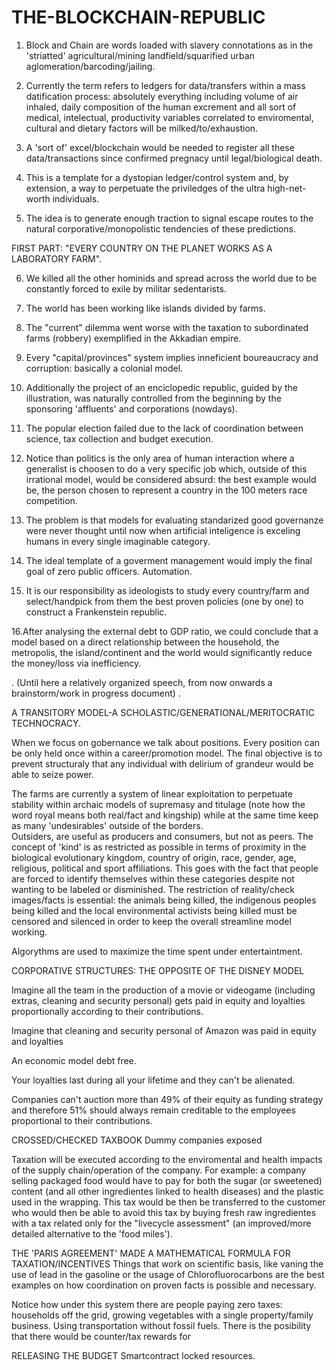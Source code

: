 # THE-BLOCKCHAIN-REPUBLIC

1. Block and Chain are words loaded with slavery connotations as in the 'striatted' agricultural/mining landfield/squarified urban aglomeration/barcoding/jailing.

2. Currently the term refers to ledgers for data/transfers within a mass datification process: 
absolutely everything including volume of air inhaled, daily composition of the human excrement and all sort of medical, intelectual, productivity variables correlated to enviromental, cultural and dietary factors will be milked/to/exhaustion. 

3. A 'sort of' excel/blockchain would be needed to register all these data/transactions since confirmed pregnacy until legal/biological death.  


4. This is a template for a dystopian ledger/control system and, by extension, a way to perpetuate the priviledges of the ultra high-net-worth individuals. 

5. The idea is to generate enough traction to signal escape routes to the natural corporative/monopolistic tendencies of these predictions. 


FIRST PART: "EVERY COUNTRY ON THE PLANET WORKS AS A LABORATORY FARM".

6. We killed all the other hominids and spread across the world due to be constantly forced to exile by militar sedentarists. 

7. The world has been working like islands divided by farms. 

8. The "current" dilemma went worse with the taxation to subordinated farms (robbery) exemplified in the Akkadian empire. 

9. Every "capital/provinces" system implies inneficient boureaucracy and corruption: basically a colonial model.

10. Additionally the project of an enciclopedic republic, guided by the illustration, was naturally controlled from the beginning by the sponsoring 'affluents' and corporations (nowdays). 

11. The popular election failed due to the lack of coordination between science, tax collection and budget execution. 

12. Notice than politics is the only area of human interaction where a generalist is choosen to do a very specific job which, outside of this irrational model, would be considered absurd: the best example would be, the person chosen to represent a country in the 100 meters race competition.

13. The problem is that models for evaluating standarized good governanze were never thought until now when artificial inteligence is exceling humans in every single imaginable category. 

14. The ideal template of a goverment management would imply the final goal of zero public officers. Automation. 

15. It is our responsibility as ideologists to study every country/farm and select/handpick from them the best proven policies (one by one) to construct a Frankenstein republic. 

16.After analysing the external debt to GDP ratio, we could conclude that a model based on a direct relationship between the household, the metropolis, the island/continent and the world would significantly reduce the money/loss via inefficiency. 


.
(Until here a relatively organized speech, from now onwards a brainstorm/work in progress document)
.


A TRANSITORY MODEL-A SCHOLASTIC/GENERATIONAL/MERITOCRATIC TECHNOCRACY.

When we focus on gobernance we talk about positions.
Every position can be only held once within a career/promotion model. 
The final objective is to prevent structuraly that any individual with delirium of grandeur would be able to seize power. 

The farms are currently a system of linear exploitation to perpetuate stability within archaic models of supremasy and titulage (note how the word royal means both real/fact and kingship) while at the same time keep as many 'undesirables' outside of the borders.    
Outsiders, are useful as producers and consumers, but not as peers. 
The concept of 'kind' is as restricted as possible in terms of proximity in the biological evolutionary kingdom, country of origin, race, gender, age, religious, political and sport affiliations.
This goes with the fact that people are forced to identify themselves within these categories despite not wanting to be labeled or disminished.
The restriction of reality/check images/facts is essential: the animals being killed, the indigenous peoples being killed and the local environmental activists being killed must be censored and silenced in order to keep the overall streamline model working. 

Algorythms are used to maximize the time spent under entertaintment. 





CORPORATIVE STRUCTURES: THE OPPOSITE OF THE DISNEY MODEL

Imagine all the team in the production of a movie or videogame (including extras, cleaning and security personal) gets paid in equity and loyalties proportionally according to their contributions. 

Imagine that cleaning and security personal of Amazon was paid in equity and loyalties 

An economic model debt free.

Your loyalties last during all your lifetime and they can't be alienated.

Companies can't auction more than 49% of their equity as funding strategy and therefore 51% should always remain creditable to the employees proportional to their contributions.

CROSSED/CHECKED TAXBOOK
Dummy companies exposed

Taxation will be executed according to the enviromental and health impacts of the supply chain/operation of the company. 
For example: a company selling packaged food would have to pay for both the sugar (or sweetened) content (and all other ingredientes linked to health diseases) and the plastic used in the wrapping. 
This tax would be then be transferred to the customer who would then be able to avoid this tax by buying fresh raw ingredientes with a tax related only for the "livecycle assessment" (an improved/more detailed alternative to the 'food miles'). 

THE 'PARIS AGREEMENT' MADE A MATHEMATICAL FORMULA FOR TAXATION/INCENTIVES
Things that work on scientific basis, like vaning the use of lead in the gasoline or the usage of Chlorofluorocarbons are the best examples on how coordination on proven facts is possible and necessary. 

Notice how under this system there are people paying zero taxes: households off the grid, growing vegetables with a single property/family business. Using transportation without fossil fuels. There is the posibility that there would be counter/tax rewards for 


RELEASING THE BUDGET 
Smartcontract locked resources. 



